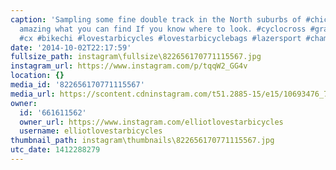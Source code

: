 ```yaml
---
caption: 'Sampling some fine double track in the North suburbs of #chicago it&apos;s
  amazing what you can find If you know where to look. #cyclocross #gravel #gravelgrinder
  #cx #bikechi #lovestarbicycles #lovestarbicyclebags #lazersport #championsystem'
date: '2014-10-02T22:17:59'
fullsize_path: instagram\fullsize\822656170771115567.jpg
instagram_url: https://www.instagram.com/p/tqqW2_GG4v
location: {}
media_id: '822656170771115567'
media_url: https://scontent.cdninstagram.com/t51.2885-15/e15/10693476_770317653006550_933309249_n.jpg?ig_cache_key=ODIyNjU2MTcwNzcxMTE1NTY3.2
owner:
  id: '661611562'
  owner_url: https://www.instagram.com/elliotlovestarbicycles
  username: elliotlovestarbicycles
thumbnail_path: instagram\thumbnails\822656170771115567.jpg
utc_date: 1412288279
---
```

